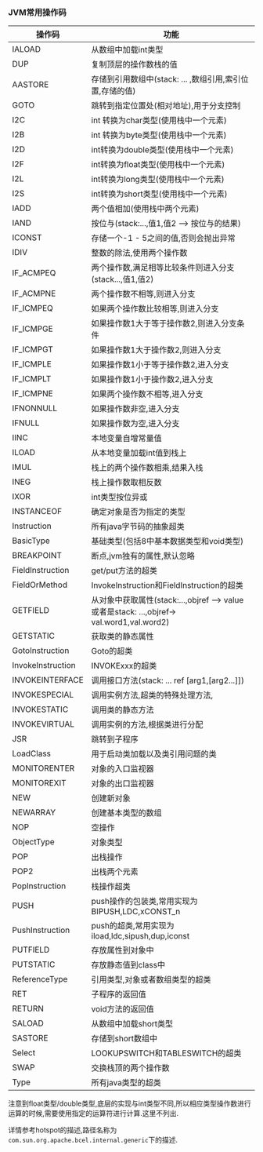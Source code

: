### JVM常用操作码

| 操作码            | 功能                                                         |
| ----------------- | ------------------------------------------------------------ |
| IALOAD            | 从数组中加载int类型                                          |
| DUP               | 复制顶层的操作数栈的值                                       |
| AASTORE           | 存储到引用数组中(stack: ... ,数组引用,索引位置,存储的值)     |
| GOTO              | 跳转到指定位置处(相对地址),用于分支控制                      |
| I2C               | int 转换为char类型(使用栈中一个元素)                         |
| I2B               | int 转换为byte类型(使用栈中一个元素)                         |
| I2D               | int转换为double类型(使用栈中一个元素)                        |
| I2F               | int转换为float类型(使用栈中一个元素)                         |
| I2L               | int转换为long类型(使用栈中一个元素)                          |
| I2S               | int转换为short类型(使用栈中一个元素)                         |
| IADD              | 两个值相加(使用栈中两个元素)                                 |
| IAND              | 按位与(stack:...,值1,值2 --> 按位与的结果)                   |
| ICONST            | 存储一个-1 - 5之间的值,否则会抛出异常                        |
| IDIV              | 整数的除法,使用两个操作数                                    |
| IF_ACMPEQ         | 两个操作数,满足相等比较条件则进入分支(stack...,值1,值2)      |
| IF_ACMPNE         | 两个操作数不相等,则进入分支                                  |
| IF_ICMPEQ         | 如果两个操作数比较相等,则进入分支                            |
| IF_ICMPGE         | 如果操作数1大于等于操作数2,则进入分支条件                    |
| IF_ICMPGT         | 如果操作数1大于操作数2,则进入分支                            |
| IF_ICMPLE         | 如果操作数1小于等于操作数2,进入分支                          |
| IF_ICMPLT         | 如果操作数1小于操作数2,进入分支                              |
| IF_ICMPNE         | 如果两个操作数不相等,进入分支                                |
| IFNONNULL         | 如果操作数非空,进入分支                                      |
| IFNULL            | 如果操作数为空,进入分支                                      |
| IINC              | 本地变量自增常量值                                           |
| ILOAD             | 从本地变量加载int值到栈上                                    |
| IMUL              | 栈上的两个操作数相乘,结果入栈                                |
| INEG              | 栈上操作数取相反数                                           |
| IXOR              | int类型按位异或                                              |
| INSTANCEOF        | 确定对象是否为指定的类型                                     |
| Instruction       | 所有java字节码的抽象超类                                     |
| BasicType         | 基础类型(包括8中基本数据类型和void类型)                      |
| BREAKPOINT        | 断点,jvm独有的属性,默认忽略                                  |
| FieldInstruction  | get/put方法的超类                                            |
| FieldOrMethod     | InvokeInstruction和FieldInstruction的超类                    |
| GETFIELD          | 从对象中获取属性(stack:...,objref --> value或者是stack: ...,objref-> val.word1,val.word2) |
| GETSTATIC         | 获取类的静态属性                                             |
| GotoInstruction   | Goto的超类                                                   |
| InvokeInstruction | INVOKExxx的超类                                              |
| INVOKEINTERFACE   | 调用接口方法(stack: ... ref [arg1,[arg2...]])                |
| INVOKESPECIAL     | 调用实例方法,超类的特殊处理方法,                             |
| INVOKESTATIC      | 调用类的静态方法                                             |
| INVOKEVIRTUAL     | 调用实例的方法,根据类进行分配                                |
| JSR               | 跳转到子程序                                                 |
| LoadClass         | 用于启动类加载以及类引用问题的类                             |
| MONITORENTER      | 对象的入口监视器                                             |
| MONITOREXIT       | 对象的出口监视器                                             |
| NEW               | 创建新对象                                                   |
| NEWARRAY          | 创建基本类型的数组                                           |
| NOP               | 空操作                                                       |
| ObjectType        | 对象类型                                                     |
| POP               | 出栈操作                                                     |
| POP2              | 出栈两个元素                                                 |
| PopInstruction    | 栈操作超类                                                   |
| PUSH              | push操作的包装类,常用实现为BIPUSH,LDC,xCONST_n               |
| PushInstruction   | push的超类,常用实现为iload,ldc,sipush,dup,iconst             |
| PUTFIELD          | 存放属性到对象中                                             |
| PUTSTATIC         | 存放静态值到class中                                          |
| ReferenceType     | 引用类型,对象或者数组类型的超类                              |
| RET               | 子程序的返回值                                               |
| RETURN            | void方法的返回值                                             |
| SALOAD            | 从数组中加载short类型                                        |
| SASTORE           | 存储到short数组中                                            |
| Select            | LOOKUPSWITCH和TABLESWITCH的超类                              |
| SWAP              | 交换栈顶的两个操作数                                         |
| Type              | 所有java类型的超类                                           |

注意到float类型/double类型,底层的实现与int类型不同,所以相应类型操作数进行运算的时候,需要使用指定的运算符进行计算.这里不列出.

详情参考hotspot的描述,路径名称为`com.sun.org.apache.bcel.internal.generic`下的描述.